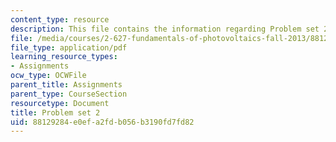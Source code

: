 ```yaml
---
content_type: resource
description: This file contains the information regarding Problem set 2.
file: /media/courses/2-627-fundamentals-of-photovoltaics-fall-2013/88129284e0efa2fdb056b3190fd7fd82_MIT2_627F13_pset2.pdf
file_type: application/pdf
learning_resource_types:
- Assignments
ocw_type: OCWFile
parent_title: Assignments
parent_type: CourseSection
resourcetype: Document
title: Problem set 2
uid: 88129284-e0ef-a2fd-b056-b3190fd7fd82
---
```


